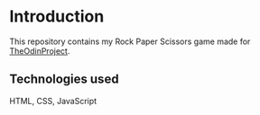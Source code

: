 # Introduction
This repository contains my Rock Paper Scissors game made for [TheOdinProject](http://www.theodinproject.com).

## Technologies used
HTML, CSS, JavaScript